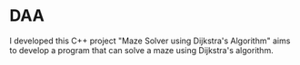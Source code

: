 # DAA
I developed this C++ project "Maze Solver using Dijkstra's Algorithm" aims to develop a program that can solve a maze using Dijkstra's algorithm.
